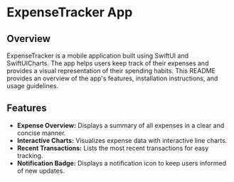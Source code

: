 # ExpenseTracker App

## Overview

ExpenseTracker is a mobile application built using SwiftUI and SwiftUICharts. The app helps users keep track of their expenses and provides a visual representation of their spending habits. This README provides an overview of the app's features, installation instructions, and usage guidelines.

## Features

- **Expense Overview:** Displays a summary of all expenses in a clear and concise manner.
- **Interactive Charts:** Visualizes expense data with interactive line charts.
- **Recent Transactions:** Lists the most recent transactions for easy tracking.
- **Notification Badge:** Displays a notification icon to keep users informed of new updates.

